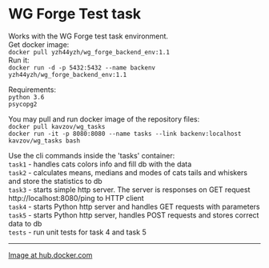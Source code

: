 # WG Forge Test task
Works with the WG Forge test task environment.  
Get docker image:  
`docker pull yzh44yzh/wg_forge_backend_env:1.1`  
Run it:  
`docker run -d -p 5432:5432 --name backenv yzh44yzh/wg_forge_backend_env:1.1`

Requirements:  
`python 3.6`  
`psycopg2`

You may pull and run docker image of the repository files:  
`docker pull kavzov/wg_tasks`  
`docker run -it -p 8080:8080 --name tasks --link backenv:localhost kavzov/wg_tasks bash`

Use the cli commands inside the 'tasks' container:  
`task1` - handles cats colors info and fill db with the data  
`task2` - calculates means, medians and modes of cats tails and whiskers and store the statistics to db  
`task3` - starts simple http server. The server is responses on GET request http://localhost:8080/ping to HTTP client  
`task4` - starts Python http server and handles GET requests with parameters  
`task5` - starts Python http server, handles POST requests and stores correct data to db  
`tests` - run unit tests for task 4 and task 5

---
[Image at hub.docker.com](https://cloud.docker.com/u/kavzov/repository/docker/kavzov/wg_tasks)


